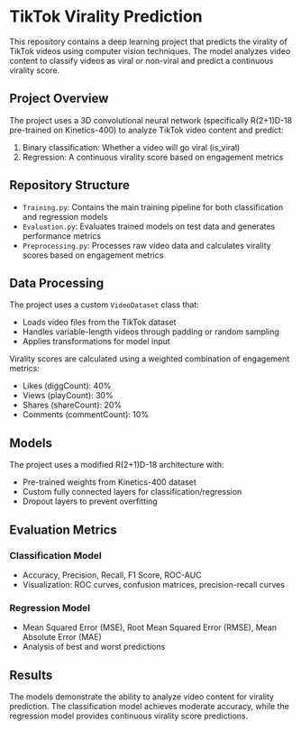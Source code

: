 # TikTok Virality Prediction

This repository contains a deep learning project that predicts the virality of TikTok videos using computer vision techniques. The model analyzes video content to classify videos as viral or non-viral and predict a continuous virality score.

## Project Overview

The project uses a 3D convolutional neural network (specifically R(2+1)D-18 pre-trained on Kinetics-400) to analyze TikTok video content and predict:
1. Binary classification: Whether a video will go viral (is_viral)
2. Regression: A continuous virality score based on engagement metrics

## Repository Structure

- `Training.py`: Contains the main training pipeline for both classification and regression models
- `Evaluation.py`: Evaluates trained models on test data and generates performance metrics
- `Preprocessing.py`: Processes raw video data and calculates virality scores based on engagement metrics

## Data Processing

The project uses a custom `VideoDataset` class that:
- Loads video files from the TikTok dataset
- Handles variable-length videos through padding or random sampling
- Applies transformations for model input

Virality scores are calculated using a weighted combination of engagement metrics:
- Likes (diggCount): 40%
- Views (playCount): 30%
- Shares (shareCount): 20%
- Comments (commentCount): 10%

## Models

The project uses a modified R(2+1)D-18 architecture with:
- Pre-trained weights from Kinetics-400 dataset
- Custom fully connected layers for classification/regression
- Dropout layers to prevent overfitting

## Evaluation Metrics

### Classification Model
- Accuracy, Precision, Recall, F1 Score, ROC-AUC
- Visualization: ROC curves, confusion matrices, precision-recall curves

### Regression Model
- Mean Squared Error (MSE), Root Mean Squared Error (RMSE), Mean Absolute Error (MAE)
- Analysis of best and worst predictions

## Results

The models demonstrate the ability to analyze video content for virality prediction. The classification model achieves moderate accuracy, while the regression model provides continuous virality score predictions.